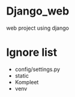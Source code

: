 # Django_web
web project using django
# Ignore list
 - config/settings.py
 - static
 - Kompleet
 - venv

